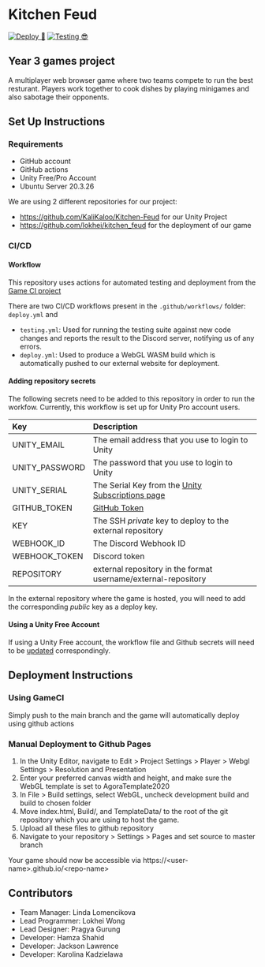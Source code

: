 # Kitchen Feud

[![Deploy 🚀](https://github.com/KaliKaloo/Kitchen-Feud/actions/workflows/deploy.yml/badge.svg?branch=main&event=push)](https://github.com/KaliKaloo/Kitchen-Feud/actions/workflows/deploy.yml)
[![Testing 😎](https://github.com/KaliKaloo/Kitchen-Feud/actions/workflows/testing.yml/badge.svg?branch=dev&event=pull_request)](https://github.com/KaliKaloo/Kitchen-Feud/actions/workflows/testing.yml)

## Year 3 games project 
A multiplayer web browser game where two teams compete to run the best resturant. Players work together to cook dishes by playing minigames and also sabotage their opponents.

## Set Up Instructions
### Requirements
- GitHub account
- GitHub actions
- Unity Free/Pro Account
- Ubuntu Server 20.3.26

We are using 2 different repositories for our project:
- https://github.com/KaliKaloo/Kitchen-Feud for our Unity Project
- https://github.com/lokhei/kitchen_feud for the deployment of our game


### CI/CD

#### Workflow
This repository uses actions for automated testing and deployment from the [Game CI project](https://game.ci)

There are two CI/CD workflows present in the `.github/workflows/` folder: `deploy.yml` and
-  `testing.yml`: Used for running the testing suite against new code changes and reports the result to the Discord server, notifying us of any errors.
-  `deploy.yml`: Used to produce a WebGL WASM build which is automatically pushed to our external website for deployment.


#### Adding repository secrets
The following secrets need to be added to this repository in order to run the workfow. Currently, this workflow is set up for Unity Pro account users.

| Key           | Description
| :--           | :----------                                  |
| UNITY_EMAIL   | The email address that you use to login to Unity           |
| UNITY_PASSWORD| The password that you use to login to Unity          |
| UNITY_SERIAL  |  The Serial Key from the [Unity Subscriptions page](https://id.unity.com/en/subscriptions)         |
| GITHUB_TOKEN  | [GitHub Token](https://docs.github.com/en/actions/security-guides/automatic-token-authentication#about-the-github_token-secret) |
| KEY           | The SSH *private* key to deploy to the external repository |
|WEBHOOK_ID     | The Discord Webhook ID                       |
| WEBHOOK_TOKEN | Discord token                                |
| REPOSITORY | external repository in the format username/external-repository         |

In the external repository where the game is hosted, you will need to add the corresponding *public* key as a deploy key.
 
#### Using a Unity Free Account

If using a Unity Free account, the workflow file and Github secrets will need to be [updated](https://game.ci/docs/github/activation) correspondingly.

## Deployment Instructions
### Using GameCI
Simply push to the main branch and the game will automatically deploy using github actions

### Manual Deployment to Github Pages
1. In the Unity Editor, navigate to Edit > Project Settings > Player > Webgl Settings > Resolution and Presentation
2. Enter your preferred canvas width and height, and make sure the WebGL template is set to AgoraTemplate2020
3. In File > Build settings, select WebGL, uncheck development build and build to chosen folder
4. Move index.html, Build/, and TemplateData/ to the root of the git repository which you are using to host the game.
5. Upload all these files to github repository
6. Navigate to your repository > Settings > Pages and set source to master branch 

Your game should now be accessible via https://&lt;user-name>.github.io/&lt;repo-name>

## Contributors
* Team Manager: Linda Lomencikova
* Lead Programmer: Lokhei Wong
* Lead Designer: Pragya Gurung
* Developer: Hamza Shahid
* Developer: Jackson Lawrence
* Developer: Karolina Kadzielawa
